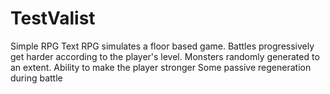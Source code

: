 # TestValist
Simple RPG
Text RPG simulates a floor based game. Battles progressively get harder according to the player's level. 
Monsters randomly generated to an extent. 
Ability to make the player stronger 
Some passive regeneration during battle
